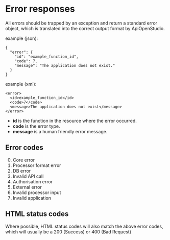 Error responses
===============

All errors should be trapped by an exception and return a standard error object,
which is translated into the correct output format by ApiOpenStudio.

example (json):

```
{
  "error": {
    "id": "example_function_id",
    "code": 7,
    "message": "The application does not exist."
  }
}
```

example (xml):

```
<error>
  <id>example_function_id</id>
  <code>7</code>
  <message>The application does not exist</message>
</error>
```

* **id** is the function in the resource where the error occurred.
* **code** is the error type.
* **message** is a human friendly error message.

Error codes
-----------

0. Core error
1. Processor format error
2. DB error
3. Invalid API call
4. Authorisation error
5. External error
6. Invalid processor input
7. Invalid application

HTML status codes
-----------------

Where possible, HTML status codes will also match the above error codes, which
will usually be a 200 (Success) or 400 (Bad Request)
